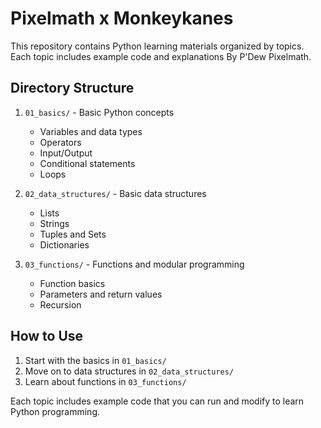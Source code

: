 # Pixelmath x Monkeykanes

This repository contains Python learning materials organized by topics. Each topic includes example code and explanations By P'Dew Pixelmath.

## Directory Structure

1. `01_basics/` - Basic Python concepts
   - Variables and data types
   - Operators
   - Input/Output
   - Conditional statements
   - Loops

2. `02_data_structures/` - Basic data structures
   - Lists
   - Strings
   - Tuples and Sets
   - Dictionaries

3. `03_functions/` - Functions and modular programming
   - Function basics
   - Parameters and return values
   - Recursion

## How to Use

1. Start with the basics in `01_basics/`
2. Move on to data structures in `02_data_structures/`
3. Learn about functions in `03_functions/`

Each topic includes example code that you can run and modify to learn Python programming.
